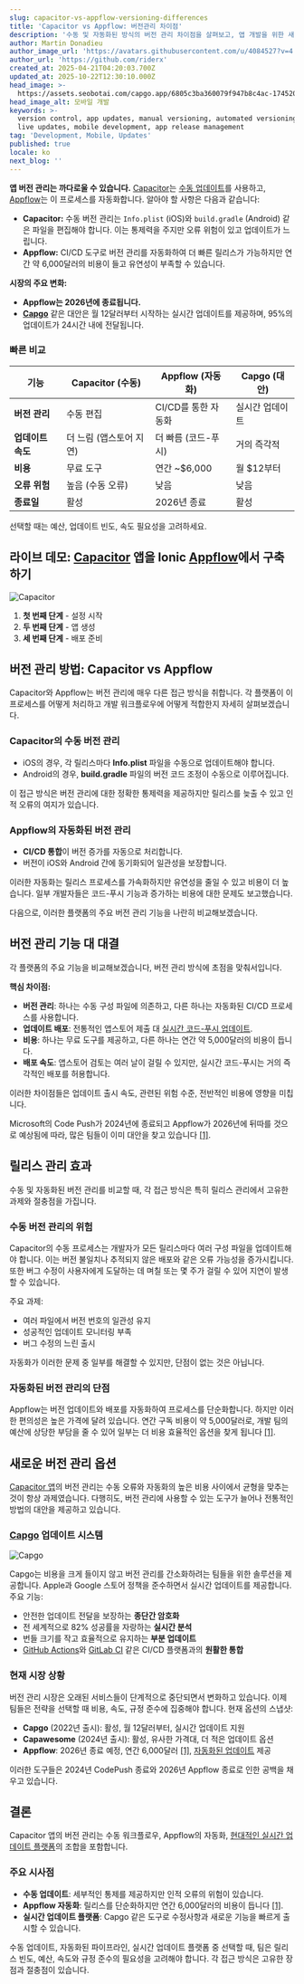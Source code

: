 ```yaml
---
slug: capacitor-vs-appflow-versioning-differences
title: 'Capacitor vs Appflow: 버전관리 차이점'
description: '수동 및 자동화된 방식의 버전 관리 차이점을 살펴보고, 앱 개발을 위한 새로운 대안을 알아보세요.'
author: Martin Donadieu
author_image_url: 'https://avatars.githubusercontent.com/u/4084527?v=4'
author_url: 'https://github.com/riderx'
created_at: 2025-04-21T04:20:03.700Z
updated_at: 2025-10-22T12:30:10.000Z
head_image: >-
  https://assets.seobotai.com/capgo.app/6805c3ba360079f947b8c4ac-1745209216757.jpg
head_image_alt: 모바일 개발
keywords: >-
  version control, app updates, manual versioning, automated versioning, CI/CD,
  live updates, mobile development, app release management
tag: 'Development, Mobile, Updates'
published: true
locale: ko
next_blog: ''
---
```

**앱 버전 관리는 까다로울 수 있습니다.** [Capacitor](https://capacitorjs.com/)는 [수동 업데이트](https://capgo.app/docs/plugin/cloud-mode/manual-update/)를 사용하고, [Appflow](https://ionic.io/docs/appflow)는 이 프로세스를 자동화합니다. 알아야 할 사항은 다음과 같습니다:

-   **Capacitor:** 수동 버전 관리는 `Info.plist` (iOS)와 `build.gradle` (Android) 같은 파일을 편집해야 합니다. 이는 통제력을 주지만 오류 위험이 있고 업데이트가 느립니다.
-   **Appflow:** CI/CD 도구로 버전 관리를 자동화하여 더 빠른 릴리스가 가능하지만 연간 약 6,000달러의 비용이 들고 유연성이 부족할 수 있습니다.

**시장의 주요 변화:**

-   **Appflow는 2026년에 종료됩니다.**
-   **[Capgo](https://capgo.app/)** 같은 대안은 월 12달러부터 시작하는 실시간 업데이트를 제공하며, 95%의 업데이트가 24시간 내에 전달됩니다.

### 빠른 비교

| 기능 | Capacitor (수동) | Appflow (자동화) | Capgo (대안) |
| --- | --- | --- | --- |
| **버전 관리** | 수동 편집 | CI/CD를 통한 자동화 | 실시간 업데이트 |
| **업데이트 속도** | 더 느림 (앱스토어 지연) | 더 빠름 (코드-푸시) | 거의 즉각적 |
| **비용** | 무료 도구 | 연간 ~$6,000 | 월 $12부터 |
| **오류 위험** | 높음 (수동 오류) | 낮음 | 낮음 |
| **종료일** | 활성 | 2026년 종료 | 활성 |

선택할 때는 예산, 업데이트 빈도, 속도 필요성을 고려하세요.

## 라이브 데모: [Capacitor](https://capacitorjs.com/) 앱을 Ionic [Appflow](https://ionic.io/docs/appflow)에서 구축하기

![Capacitor](https://assets.seobotai.com/capgo.app/6805c3ba360079f947b8c4ac/7e137b9b90adb3934b29b03381f213c1.jpg)

<Steps>

1. **첫 번째 단계** - 설정 시작
2. **두 번째 단계** - 앱 생성
3. **세 번째 단계** - 배포 준비

</Steps>

## 버전 관리 방법: Capacitor vs Appflow

Capacitor와 Appflow는 버전 관리에 매우 다른 접근 방식을 취합니다. 각 플랫폼이 이 프로세스를 어떻게 처리하고 개발 워크플로우에 어떻게 적합한지 자세히 살펴보겠습니다.

### Capacitor의 수동 버전 관리

-   iOS의 경우, 각 릴리스마다 **Info.plist** 파일을 수동으로 업데이트해야 합니다.
-   Android의 경우, **build.gradle** 파일의 버전 코드 조정이 수동으로 이루어집니다.

이 접근 방식은 버전 관리에 대한 정확한 통제력을 제공하지만 릴리스를 늦출 수 있고 인적 오류의 여지가 있습니다.

### Appflow의 자동화된 버전 관리

-   **CI/CD 통합**이 버전 증가를 자동으로 처리합니다.
-   버전이 iOS와 Android 간에 동기화되어 일관성을 보장합니다.

이러한 자동화는 릴리스 프로세스를 가속화하지만 유연성을 줄일 수 있고 비용이 더 높습니다. 일부 개발자들은 코드-푸시 기능과 증가하는 비용에 대한 문제도 보고했습니다.

다음으로, 이러한 플랫폼의 주요 버전 관리 기능을 나란히 비교해보겠습니다.

## 버전 관리 기능 대 대결

각 플랫폼의 주요 기능을 비교해보겠습니다, 버전 관리 방식에 초점을 맞춰서입니다.

**핵심 차이점:**

-   **버전 관리**: 하나는 수동 구성 파일에 의존하고, 다른 하나는 자동화된 CI/CD 프로세스를 사용합니다.
-   **업데이트 배포**: 전통적인 앱스토어 제출 대 [실시간 코드-푸시 업데이트](https://capgo.app/sponsor/).
-   **비용**: 하나는 무료 도구를 제공하고, 다른 하나는 연간 약 5,000달러의 비용이 듭니다.
-   **배포 속도**: 앱스토어 검토는 여러 날이 걸릴 수 있지만, 실시간 코드-푸시는 거의 즉각적인 배포를 허용합니다.

이러한 차이점들은 업데이트 출시 속도, 관련된 위험 수준, 전반적인 비용에 영향을 미칩니다.

Microsoft의 Code Push가 2024년에 종료되고 Appflow가 2026년에 뒤따를 것으로 예상됨에 따라, 많은 팀들이 이미 대안을 찾고 있습니다 [\[1\]](https://capgo.app/).

## 릴리스 관리 효과

수동 및 자동화된 버전 관리를 비교할 때, 각 접근 방식은 특히 릴리스 관리에서 고유한 과제와 절충점을 가집니다.

### 수동 버전 관리의 위험

Capacitor의 수동 프로세스는 개발자가 모든 릴리스마다 여러 구성 파일을 업데이트해야 합니다. 이는 버전 불일치나 추적되지 않은 배포와 같은 오류 가능성을 증가시킵니다. 또한 버그 수정이 사용자에게 도달하는 데 며칠 또는 몇 주가 걸릴 수 있어 지연이 발생할 수 있습니다.

주요 과제:

-   여러 파일에서 버전 번호의 일관성 유지
-   성공적인 업데이트 모니터링 부족
-   버그 수정의 느린 출시

자동화가 이러한 문제 중 일부를 해결할 수 있지만, 단점이 없는 것은 아닙니다.

### 자동화된 버전 관리의 단점

Appflow는 버전 업데이트와 배포를 자동화하여 프로세스를 단순화합니다. 하지만 이러한 편의성은 높은 가격에 달려 있습니다. 연간 구독 비용이 약 5,000달러로, 개발 팀의 예산에 상당한 부담을 줄 수 있어 일부는 더 비용 효율적인 옵션을 찾게 됩니다 [\[1\]](https://capgo.app/).

## 새로운 버전 관리 옵션

[Capacitor 앱](https://capgo.app/blog/capacitor-comprehensive-guide/)의 버전 관리는 수동 오류와 자동화의 높은 비용 사이에서 균형을 맞추는 것이 항상 과제였습니다. 다행히도, 버전 관리에 사용할 수 있는 도구가 늘어나 전통적인 방법의 대안을 제공하고 있습니다.

### [Capgo](https://capgo.app/) 업데이트 시스템

![Capgo](https://assets.seobotai.com/capgo.app/6805c3ba360079f947b8c4ac/12eddca90b08193253253ea10516a6c4.jpg)

Capgo는 비용을 크게 들이지 않고 버전 관리를 간소화하려는 팀들을 위한 솔루션을 제공합니다. Apple과 Google 스토어 정책을 준수하면서 실시간 업데이트를 제공합니다. 주요 기능:

-   안전한 업데이트 전달을 보장하는 **종단간 암호화**
-   전 세계적으로 82% 성공률을 자랑하는 **실시간 분석**
-   번들 크기를 작고 효율적으로 유지하는 **부분 업데이트**
-   [GitHub Actions](https://docs.github.com/actions)와 [GitLab CI](https://docs.gitlab.com/ee/ci/) 같은 CI/CD 플랫폼과의 **원활한 통합**

### 현재 시장 상황

버전 관리 시장은 오래된 서비스들이 단계적으로 중단되면서 변화하고 있습니다. 이제 팀들은 전략을 선택할 때 비용, 속도, 규정 준수에 집중해야 합니다. 현재 옵션의 스냅샷:

-   **Capgo** (2022년 출시): 활성, 월 12달러부터, 실시간 업데이트 지원
-   **Capawesome** (2024년 출시): 활성, 유사한 가격대, 더 적은 업데이트 옵션
-   **Appflow**: 2026년 종료 예정, 연간 6,000달러 [\[1\]](https://capgo.app/), [자동화된 업데이트](https://capgo.app/docs/live-updates/update-behavior/) 제공

이러한 도구들은 2024년 CodePush 종료와 2026년 Appflow 종료로 인한 공백을 채우고 있습니다.

## 결론

Capacitor 앱의 버전 관리는 수동 워크플로우, Appflow의 자동화, [현대적인 실시간 업데이트 플랫폼](https://capgo.app/blog/alternative-to-expo/)의 조합을 포함합니다.

### 주요 시사점

-   **수동 업데이트**: 세부적인 통제를 제공하지만 인적 오류의 위험이 있습니다.
-   **Appflow 자동화**: 릴리스를 단순화하지만 연간 6,000달러의 비용이 듭니다 [\[1\]](https://capgo.app/).
-   **실시간 업데이트 플랫폼**: Capgo 같은 도구로 수정사항과 새로운 기능을 빠르게 출시할 수 있습니다.

수동 업데이트, 자동화된 파이프라인, 실시간 업데이트 플랫폼 중 선택할 때, 팀은 릴리스 빈도, 예산, 속도와 규정 준수의 필요성을 고려해야 합니다. 각 접근 방식은 고유한 장점과 절충점이 있습니다.
